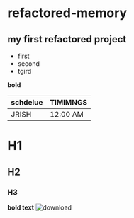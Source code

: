 # refactored-memory
## my first refactored project


- first
- second
- tgird


**bold**


| schdelue | TIMIMNGS |
| ------ | -------- |
| JRISH | 12:00 AM |


# H1
## H2
### H3

**bold text**
![download](https://user-images.githubusercontent.com/116941114/198821971-0812cd39-9192-4099-8dce-b1f262513a13.jpg)

